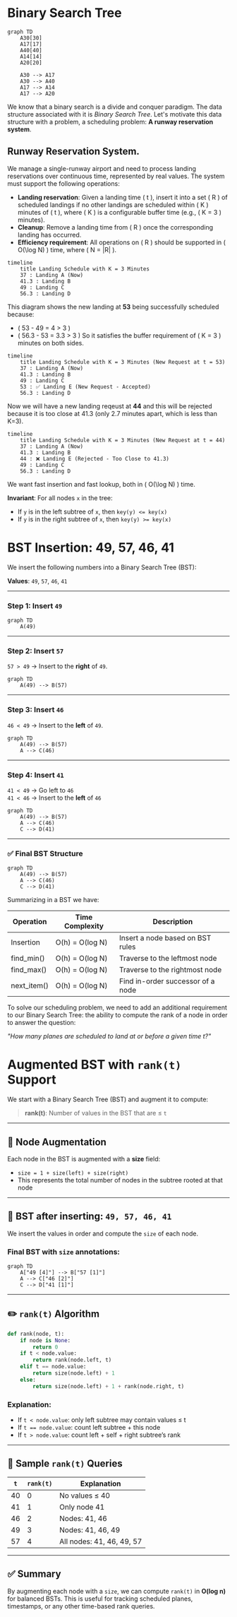 # Binary Search Tree
```mermaid
graph TD
    A30[30]
    A17[17]
    A40[40]
    A14[14]
    A20[20]

    A30 --> A17
    A30 --> A40
    A17 --> A14
    A17 --> A20
```
We know that a binary search is a divide and conquer paradigm. The data structure associated with it is *Binary Search Tree*.
Let's motivate this data structure with a problem, a scheduling problem: **A runway reservation system**.

## Runway Reservation System.

We manage a single-runway airport and need to process landing reservations over continuous time, represented by real values. The system must support the following operations:

- **Landing reservation**: Given a landing time \( t \), insert it into a set \( R \) of scheduled landings if no other landings are scheduled within \( K \) minutes of \( t \), where \( K \) is a configurable buffer time (e.g., \( K = 3 \) minutes).
- **Cleanup**: Remove a landing time from \( R \) once the corresponding landing has occurred.
- **Efficiency requirement**: All operations on \( R \) should be supported in \( O(\log N) \) time, where \( N = |R| \).

```mermaid
timeline
    title Landing Schedule with K = 3 Minutes
    37 : Landing A (Now)
    41.3 : Landing B
    49 : Landing C
    56.3 : Landing D

```
This diagram shows the new landing at **53** being successfully scheduled because:

- \( 53 - 49 = 4 > 3 \)
- \( 56.3 - 53 = 3.3 > 3 \)
So it satisfies the buffer requirement of \( K = 3 \) minutes on both sides.

```mermaid
timeline
    title Landing Schedule with K = 3 Minutes (New Request at t = 53)
    37 : Landing A (Now)
    41.3 : Landing B
    49 : Landing C
    53 : ✅ Landing E (New Request - Accepted)
    56.3 : Landing D
```
Now we will have a new landing reqeust at **44** and this will be rejected 
because it is too close at 41.3 (only 2.7 minutes apart, which is less than K=3).

```mermaid
timeline
    title Landing Schedule with K = 3 Minutes (New Request at t = 44)
    37 : Landing A (Now)
    41.3 : Landing B
    44 : ❌ Landing E (Rejected - Too Close to 41.3)
    49 : Landing C
    56.3 : Landing D
```
We want fast insertion and fast lookup, both in \( O(\log N) \) time.

**Invariant**: For all nodes `x` in the tree:
- If `y` is in the left subtree of `x`, then `key(y) <= key(x)`
- If `y` is in the right subtree of `x`, then `key(y) >= key(x)`


# BST Insertion: 49, 57, 46, 41

We insert the following numbers into a Binary Search Tree (BST):

**Values**: `49`, `57`, `46`, `41`

---

### Step 1: Insert `49`

```mermaid
graph TD
    A(49)
```

---

### Step 2: Insert `57`

`57 > 49` → Insert to the **right** of `49`.

```mermaid
graph TD
    A(49) --> B(57)
```

---

### Step 3: Insert `46`

`46 < 49` → Insert to the **left** of `49`.

```mermaid
graph TD
    A(49) --> B(57)
    A --> C(46)
```

---

### Step 4: Insert `41`

`41 < 49` → Go left to `46`  
`41 < 46` → Insert to the **left** of `46`

```mermaid
graph TD
    A(49) --> B(57)
    A --> C(46)
    C --> D(41)
```

---

### ✅ Final BST Structure

```mermaid
graph TD
    A(49) --> B(57)
    A --> C(46)
    C --> D(41)
```
Summarizing in a BST we have:

| Operation       | Time Complexity | Description                              |
|----------------|------------------|------------------------------------------|
| Insertion       | O(h) = O(log N)  | Insert a node based on BST rules         |
| find_min()      | O(h) = O(log N)  | Traverse to the leftmost node            |
| find_max()      | O(h) = O(log N)  | Traverse to the rightmost node           |
| next_item()     | O(h) = O(log N)  | Find in-order successor of a node        |


To solve our scheduling problem, we need to add an additional requirement to our Binary Search Tree: the ability to compute the rank of a node in order to answer the question:

*"How many planes are scheduled to land at or before a given time t?"*

# Augmented BST with `rank(t)` Support

We start with a Binary Search Tree (BST) and augment it to compute:

> **rank(t)**: Number of values in the BST that are ≤ `t`

---

## 🧠 Node Augmentation

Each node in the BST is augmented with a **size** field:

- `size = 1 + size(left) + size(right)`
- This represents the total number of nodes in the subtree rooted at that node

---

## 🌳 BST after inserting: `49, 57, 46, 41`

We insert the values in order and compute the `size` of each node.

### Final BST with `size` annotations:

```mermaid
graph TD
    A["49 [4]"] --> B["57 [1]"]
    A --> C["46 [2]"]
    C --> D["41 [1]"]
```

---

## ✏️ `rank(t)` Algorithm

```python
def rank(node, t):
    if node is None:
        return 0
    if t < node.value:
        return rank(node.left, t)
    elif t == node.value:
        return size(node.left) + 1
    else:
        return size(node.left) + 1 + rank(node.right, t)
```

### Explanation:
- If `t < node.value`: only left subtree may contain values ≤ t
- If `t == node.value`: count left subtree + this node
- If `t > node.value`: count left + self + right subtree’s rank

---

## 🧪 Sample `rank(t)` Queries

| `t`   | `rank(t)` | Explanation                   |
|-------|-----------|-------------------------------|
| 40    | 0         | No values ≤ 40                |
| 41    | 1         | Only node 41                  |
| 46    | 2         | Nodes: 41, 46                 |
| 49    | 3         | Nodes: 41, 46, 49             |
| 57    | 4         | All nodes: 41, 46, 49, 57     |

---

## ✅ Summary

By augmenting each node with a `size`, we can compute `rank(t)` in **O(log n)** for balanced BSTs. This is useful for tracking scheduled planes, timestamps, or any other time-based rank queries.
